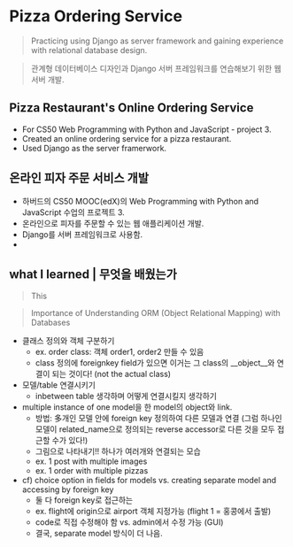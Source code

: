 # Pizza Ordering Service
> Practicing using Django as server framework and gaining experience with relational database design.

> 관계형 데이터베이스 디자인과 Django 서버 프레임워크를 연습해보기 위한 웹 서버 개발.

## Pizza Restaurant's Online Ordering Service
- For CS50 Web Programming with Python and JavaScript - project 3.
- Created an online ordering service for a pizza restaurant.
- Used Django as the server framerwork.


## 온라인 피자 주문 서비스 개발
- 하버드의 CS50 MOOC(edX)의 Web Programming with Python and JavaScript 수업의 프로젝트 3.
- 온라인으로 피자를 주문할 수 있는 웹 애플리케이션 개발.
- Django를 서버 프레임워크로 사용함.
- 


## what I learned | 무엇을 배웠는가
> This

> Importance of Understanding ORM (Object Relational Mapping) with Databases
- 클래스 정의와 객체 구분하기
    - ex. order class: 객체 order1, order2 만들 수 있음
    - class 정의에 foreignkey field가 있으면 이거는 그 class의 __object__와 연결이 되는 것이다! (not the actual class)
- 모델/table 연결시키기
    - inbetween table 생각하며 어떻게 연결시킬지 생각하기
- multiple instance of one model을 한 model의 object와 link.
    - 방법: 多개인 모델 안에 foreign key 정의하여 다른 모델과 연결 (그럼 하나인 모델이 related_name으로 정의되는 reverse accessor로 다른 것을 모두 접근할 수가 있다!)
    - 그림으로 나타내기!! 하나가 여러개와 연결되는 모습
    - ex. 1 post with multiple images
    - ex. 1 order with multiple pizzas
- cf) choice option in fields for models vs. creating separate model and accessing by foreign key
    - 둘 다 foreign key로 접근하는 
    - ex. flight에 origin으로 airport 객체 지정가능 (flight 1 = 홍콩에서 출발)
    - code로 직접 수정해야 함 vs. admin에서 수정 가능 (GUI)
    - 결국, separate model 방식이 더 나음.
